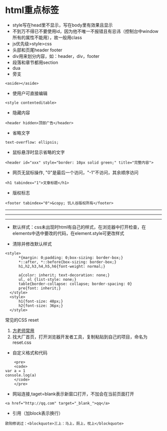 # html重点标签
* style写在head里不显示，写在body里有效果且显示
* 不到万不得已不要使用id，因为他不唯一不报错且有忌讳（控制台中window所有的属性不能用），故一般用class
* js优先级>style>css
* 头部和页尾header footer
* div用来划分内容，如：header，div，footer
* 段落和章节都用section
* dua
* 旁支
```
<aside></aside>
```
* 使用户可直接编辑
```
<style contenteditable>
```
* 隐藏内容
```
<header hidden>顶部广告</header>
```
* 省略文字
```
text-overflow: ellipsis;
```
* 鼠标悬浮时显示省略的文字
```
<header id="xxx" style="border: 10px solid green;" title="完整内容">
 ```
* 网页无鼠标操作, "0"是最后一个访问，"-1"不访问，其余顺序访问
```  
<h1 tabindex="1">文章标题</h1>
```
* 版权标志
```
<footer tabindex="0">&copy; 饥人谷版权所有</footer>
```
***
***
***
* 默认样式：css未出现时html有自己的样式，在浏览器中打开检查，在elements中选中要改的代码，在element.style可更改样式

* 清除并修改默认样式
```
<style>
      *{margin: 0;padding: 0;box-sizing: border-box;}
      *::after, *::before{box-sizing: border-box;}
      h1,h2,h3,h4,h5,h6{font-weight: normal;}

      a{color: inherit; text-decoration: none;}
      ul, ol {list-style: none;}
      table{border-collapse: collapse; border-spacing: 0}
      pre{font: inherit;}
  </style>
  <style>
      h1{font-size: 48px;}
      h2{font-size: 36px;}
  </style>
```
常见的CSS reset
1. [方老师常用](https://gist.github.com/FrankFang/df5e57a0799823ed89a960a642b3a1e2)
2. 找大厂首页，打开浏览器开发者工具，复制粘贴到自己的项目，命名为reset.css

* 自定义格式和代码
```
    <pre>
    <code>
var a = 1
console.log(a)    
    </code>
    </pre>
```
* 网站连接,taget=blank表示新窗口打开，不加会在当前页面打开
```
<a href="http://qq.com" target="_blank_">qq</a>
```
* 引用（加block表示换行）
```
欧阳修说过：<blockquote>三上：马上，厕上，枕上</blockquote>
```